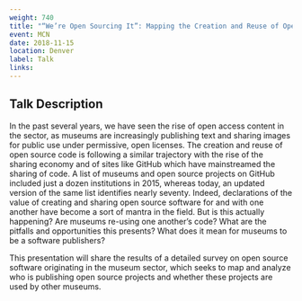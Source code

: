 ```yaml
---
weight: 740
title: "“We’re Open Sourcing It”: Mapping the Creation and Reuse of Open Source Code within the Museum Sector"
event: MCN
date: 2018-11-15
location: Denver
label: Talk 
links:
---
```


## Talk Description

In the past several years, we have seen the rise of open access content in the sector, as museums are increasingly publishing text and sharing images for public use under permissive, open licenses. The creation and reuse of open source code is following a similar trajectory with the rise of the sharing economy and of sites like GitHub which have mainstreamed the sharing of code. A list of museums and open source projects on GitHub included just a dozen institutions in 2015, whereas today, an updated version of the same list identifies nearly seventy. Indeed, declarations of the value of creating and sharing open source software for and with one another have become a sort of mantra in the field. But is this actually happening? Are museums re-using one another’s code? What are the pitfalls and opportunities this presents? What does it mean for museums to be a software publishers?

This presentation will share the results of a detailed survey on open source software originating in the museum sector, which seeks to map and analyze who is publishing open source projects and whether these projects are used by other museums. 
